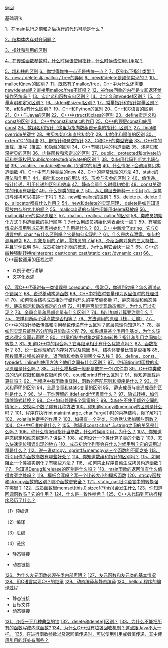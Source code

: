 [返回](#./README.md)

基础语法

[1、在main执行之前和之后执行的代码可能是什么？](#在main执行之前和之后执行的代码可能是什么)

[2、结构体内存对齐问题？](#结构体内存对齐问题)

[3、指针和引用的区别](#指针和引用的区别)

[4、在传递函数参数时，什么时候该使用指针，什么时候该使用引用呢？](#在传递函数参数时，什么时候该使用指针，什么时候该使用引用呢)

[5、堆和栈的区别](#堆和栈的区别)
[6、你觉得堆快一点还是栈快一点？](#你觉得堆快一点还是栈快一点)
[7、区别以下指针类型？](#区别以下指针类型)
[8、new / delete 与 malloc / free的异同](#newdelete与mallocfree的异同)
[9、new和delete是如何实现的？](#new和delete是如何实现的)
[10、malloc和new的区别？](#malloc和new的区别)
[11、既然有了malloc/free，C++中为什么还需要new/delete呢？直接用malloc/free不好吗？](#既然有了malloc/free，C++中为什么还需要new/delete呢？直接用malloc/free不好吗)
[12、被free回收的内存是立即返还给操作系统吗？](#被free回收的内存是立即返还给操作系统吗)
[13、宏定义和函数有何区别？](#宏定义和函数有何区别)
[14、宏定义和typedef区别？](#宏定义和typedef区别)
[15、变量声明和定义区别？](#变量声明和定义区别)
[16、strlen和sizeof区别？](#strlen和sizeof区别)
[17、常量指针和指针常量区别？](#常量指针和指针常量区别)
[18、a和&a有什么区别？](#a和&a有什么区别)
[19、C++和Python的区别](#C++和Python的区别)
[20、C++和C语言的区别](#C++和C语言的区别)
[21、C++与Java的区别](#C++与Java的区别)
[22、C++中struct和class的区别](#C++中struct和class的区别)
[23、define宏定义和const的区别](#define宏定义和const的区别)
[24、C++中const和static的作用](#)
[25、C++的顶层const和底层const](#)
[26、数组名和指针（这里为指向数组首元素的指针）区别？](#)
[27、final和override关键字](#)
[28、拷贝初始化和直接初始化](#)
[29、初始化和赋值的区别](#)
[30、extern"C"的用法](#)
[31、野指针和悬空指针](#)
[32、C和C++的类型安全](#)
[33、C++中的重载、重写（覆盖）和隐藏的区别](#)
[34、C++有哪几种的构造函数](#)
[35、浅拷贝和深拷贝的区别](#)
[36、内联函数和宏定义的区别](#)
[37、public，protected和private访问和继承权限/public/protected/private的区别？](#)
[38、如何用代码判断大小端存储](#)
[39、volatile、mutable和explicit关键字的用法](#)
[40、什么情况下会调用拷贝构造函数](#)
[41、C++中有几种类型的new](#)
[42、C++的异常处理的方法](#)
[43、static的用法和作用？](#)
[44、指针和const的用法](#)
[45、形参与实参的区别？](#)
[46、值传递、指针传递、引用传递的区别和效率](#)
[47、静态变量什么时候初始化](#)
[48、const关键字的作用有哪些?](#)
[49、什么是类的继承？](#)
[50、从汇编层去解释一下引用](#)
[51、深拷贝与浅拷可以描述一下吗？](#)
[52、new和malloc的区别？](#)
[53、delete p、delete [] p、allocator都有什么作用？](#)
[54、new和delete的实现原理， delete是如何知道释放内存的大小的额？](#)
[55、malloc申请的存储空间能用delete释放吗](#)
[56、malloc与free的实现原理？](#)
[57、malloc、realloc、calloc的区别](#)
[58、类成员初始化方式？构造函数的执行顺序 ？为什么用成员初始化列表会快一些？](#)
[59、有哪些情况必须用到成员列表初始化？作用是什么？](#)
[60、C++中新增了string，它与C语言中的 char *有什么区别吗？它是如何实现的？](#)
[61、什么是内存泄露，如何检测与避免](#)
[62、对象复用的了解，零拷贝的了解](#)
[63、介绍面向对象的三大特性，并且举例说明](#)
[64、成员初始化列表的概念，为什么用它会快一些？](#)
[65、C++的四种强制转换reinterpret_cast/const_cast/static_cast /dynamic_cast](#)
[66、C++函数调用的压栈过程](#)

- 以例子进行讲解
- 文字化表述

[67、写C++代码时有一类错误是 coredump ，很常见，你遇到过吗？怎么调试这个错误？](#)
[68、说说移动构造函数](#)
[69、C++中将临时变量作为返回值时的处理过程](#)
[70、如何获得结构成员相对于结构开头的字节偏移量](#)
[71、静态类型和动态类型，静态绑定和动态绑定的介绍](#)
[72、引用是否能实现动态绑定，为什么可以实现？](#)
[73、全局变量和局部变量有什么区别？](#)
[74、指针加减计算要注意什么？](#)
[75、 怎样判断两个浮点数是否相等？](#)
[76、方法调用的原理（栈，汇编）](#)
[77、C++中的指针参数传递和引用参数传递有什么区别？底层原理你知道吗？](#)
[78、类如何实现只能静态分配和只能动态分配](#)
[79、如果想将某个类用作基类，为什么该类必须定义而非声明？](#)
[80、 继承机制中对象之间如何转换？指针和引用之间如何转换？](#)
[81、知道C++中的组合吗？它与继承相比有什么优缺点吗？](#)
[82、函数指针？](#)
[83、说一说你理解的内存对齐以及原因](#)
[84、 结构体变量比较是否相等](#)
[85、 函数调用过程栈的变化，返回值和参数变量哪个先入栈？](#)
[86、define、const、typedef、inline的使用方法？他们之间有什么区别？](#)
[87、你知道printf函数的实现原理是什么吗？](#)
[88、为什么模板类一般都是放在一个h文件中](#)
[89、C++中类成员的访问权限和继承权限问题](#)
[90、cout和printf有什么区别？](#)
[91、你知道重载运算符吗？](#)
[92、当程序中有函数重载时，函数的匹配原则和顺序是什么？](#)
[93、定义和声明的区别](#)
[94、全局变量和static变量的区别](#)
[95、 静态成员与普通成员的区别是什么？](#)
[96、说一下你理解的 ifdef endif代表着什么？](#)
[97、隐式转换，如何消除隐式转换？](#)
[98、C++如何处理多个异常的？](#)
[99、如何在不使用额外空间的情况下，交换两个数？你有几种方法](#)
[100、你知道strcpy和memcpy的区别是什么吗？](#)
[101、程序在执行int main(int argc, char \*argv[])时的内存结构，你了解吗？](#)
[102、volatile关键字的作用？](#)
[103、如果有一个空类，它会默认添加哪些函数？](#)
[104、C++中标准库是什么？](#)
[105、你知道const char* 与string之间的关系是什么吗？](#)
[106、你什么情况用指针当参数，什么时候用引用，为什么？](#)
[107、你知道静态绑定和动态绑定吗？讲讲？](#)
[108、如何设计一个类计算子类的个数？](#)
[109、怎么快速定位错误出现的地方](#)
[110、成员初始化列表会在什么时候用到？它的调用过程是什么？](#)
[112、说一说strcpy、sprintf与memcpy这三个函数的不同之处](#)
[113、将引用作为函数参数有哪些好处？](#)
[114、你知道数组和指针的区别吗？](#)
[115、如何阻止一个类被实例化？有哪些方法？](#)
[116、 如何禁止程序自动生成拷贝构造函数？](#)
[117、你知道Denug和release的区别是什么吗？](#)
[118、main函数的返回值有什么值得考究之处吗？](#)
[119、模板会写吗？写一个比较大小的模板函数](#)
[120、strcpy函数和strncpy函数的区别？哪个函数更安全？](#)
[121、static_cast比C语言中的转换强在哪里？](#)
[122、成员函数里memset(this,0,sizeof(*this))会发生什么](#)
[123、你知道回调函数吗？它的作用？](#)
[124、什么是一致性哈希？](#)
[125、C++从代码到可执行程序经历了什么？](#)

（1）预编译

（2）编译

（3）汇编

（4）链接

- 静态链接

- 动态链接

[126、为什么友元函数必须在类内部声明？](#)
[127、友元函数和友元类的基本情况](#)
[128、用C语言实现C++的继承](#)
[129、动态编译与静态编译](#)
[130、hello.c 程序的编译过程](#)

- 静态链接
- 目标文件
- 动态链接

[131、介绍一下几种典型的锁](#)
[132、delete和delete[]区别？](#)
[133、为什么不能把所有的函数写成内联函数?](#)
[134、为什么C++没有垃圾回收机制？这点跟Java不太一样。](#)
[135、在进行函数参数以及返回值传递时，可以使用引用或者值传递，其中使用引用的好处有哪些？](#)  



